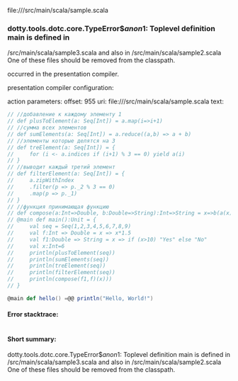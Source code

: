 file://<WORKSPACE>/src/main/scala/sample.scala
### dotty.tools.dotc.core.TypeError$$anon$1: Toplevel definition main is defined in
  <WORKSPACE>/src/main/scala/sample3.scala
and also in
  <WORKSPACE>/src/main/scala/sample2.scala
One of these files should be removed from the classpath.

occurred in the presentation compiler.

presentation compiler configuration:


action parameters:
offset: 955
uri: file://<WORKSPACE>/src/main/scala/sample.scala
text:
```scala
// //добавление к каждому элементу 1
// def plusToElement(a: Seq[Int]) = a.map(i=>i+1)
// //сумма всех элементов
// def sumElements(a: Seq[Int]) = a.reduce((a,b) => a + b)
// //элементы которые делятся на 3
// def treElement(a: Seq[Int]) = {
//     for (i <- a.indices if (i+1) % 3 == 0) yield a(i)
// }
// //выводит каждый третий элемент
// def filterElement(a: Seq[Int]) = { 
//     a.zipWithIndex
//     .filter(p => p._2 % 3 == 0)
//     .map(p => p._1)
// }
// //функция принимающая функцию
// def compose(a:Int=>Double, b:Double=>String):Int=>String = x=>b(a(x))
// @main def main():Unit = {
//     val seq = Seq(1,2,3,4,5,6,7,8,9)
//     val f:Int => Double = x => x*1.5
//     val f1:Double => String = x => if (x>10) "Yes" else "No"
//     val x:Int=6
//     println(plusToElement(seq))
//     println(sumElements(seq))
//     println(treElement(seq))
//     println(filterElement(seq))
//     println(compose(f1,f)(x)))
// }

@main def hello() =@@ println("Hello, World!")
```



#### Error stacktrace:

```

```
#### Short summary: 

dotty.tools.dotc.core.TypeError$$anon$1: Toplevel definition main is defined in
  <WORKSPACE>/src/main/scala/sample3.scala
and also in
  <WORKSPACE>/src/main/scala/sample2.scala
One of these files should be removed from the classpath.